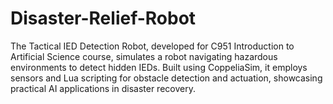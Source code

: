 # Disaster-Relief-Robot
The Tactical IED Detection Robot, developed for C951 Introduction to Artificial Science course, simulates a robot navigating hazardous environments to detect hidden IEDs. Built using CoppeliaSim, it employs sensors and Lua scripting for obstacle detection and actuation, showcasing practical AI applications in disaster recovery.
